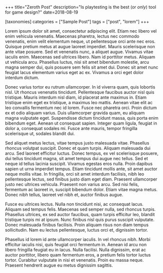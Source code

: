+++
title="Zeroth Post"
description="Is playtesting is the best (or *only*) tool for game design?"
date=2018-08-19

[taxonomies]
categories = ["Sample Post"]
tags = ["post", "lorem"]
+++

Lorem ipsum dolor sit amet, consectetur adipiscing elit. Etiam nec libero vel enim vehicula venenatis. Maecenas pharetra, lectus nec commodo venenatis, enim velit elementum neque, ut pellentesque orci ante nec eros. Quisque pretium metus at augue laoreet imperdiet. Mauris scelerisque non ante vitae posuere. Sed et venenatis nunc, a aliquet augue. Vivamus vitae iaculis enim. Maecenas sed ultrices libero. Nam id porttitor metus. Aliquam ut vehicula arcu. Phasellus luctus, nisi sit amet bibendum molestie, arcu magna semper dui, quis posuere sem felis sit amet dui. Donec sit amet nunc feugiat lacus elementum varius eget ac ex. Vivamus a orci eget dolor interdum dictum.

Donec varius tortor eu rutrum ullamcorper. In id viverra quam, quis lobortis nisl. Ut rhoncus venenatis tincidunt. Pellentesque faucibus auctor nisl quis tristique. Mauris interdum nisl diam, id placerat ante maximus in. Etiam tristique enim eget ex tristique, a maximus leo mattis. Aenean vitae elit ac leo convallis fermentum nec id lorem. Fusce nec pharetra orci. Proin dictum ex et odio aliquam varius. Duis ullamcorper gravida quam, eu aliquam magna vulputate eget. Suspendisse dictum tincidunt massa, quis porta enim bibendum eget. Aenean ut consequat sapien. Integer quam ligula, feugiat in dolor a, consequat sodales mi. Fusce ante mauris, tempor fringilla scelerisque ut, sodales blandit dui.

Sed aliquet metus lectus, vitae tempus justo malesuada vitae. Phasellus rhoncus volutpat suscipit. Donec et quam turpis. Aliquam malesuada dui arcu. Sed laoreet efficitur luctus. Donec tempus, ex vel scelerisque posuere, dui tellus tincidunt magna, sit amet tempus dui augue nec tellus. Sed et neque id tellus lacinia suscipit. Vivamus egestas eros nulla. Proin dapibus sapien ut urna imperdiet tempus. Etiam tincidunt mollis ante, sit amet auctor neque mollis vitae. In fringilla, orci sit amet interdum facilisis, nibh leo pellentesque lectus, sed finibus justo diam eget diam. Praesent ullamcorper justo nec ultrices vehicula. Praesent non varius arcu. Sed nisi felis, fermentum ac laoreet in, suscipit bibendum dolor. Etiam vitae magna metus. Donec nibh tellus, laoreet vel nibh et, auctor finibus augue.

Fusce eu ultrices lectus. Nulla non tincidunt nisi, ac consequat lacus. Aliquam sed tempus felis. Maecenas sed semper nulla, sed rhoncus turpis. Phasellus ultrices, ex sed auctor faucibus, quam turpis efficitur leo, blandit tristique turpis mi at ipsum. Nunc finibus nisl quis purus suscipit vulputate. Donec malesuada finibus facilisis. Proin aliquam risus non diam tempus sollicitudin. Nam eu lectus pellentesque, luctus orci et, dignissim tortor.

Phasellus id lorem id ante ullamcorper iaculis. In vel rhoncus nibh. Morbi efficitur iaculis nisi, quis feugiat orci fermentum in. Aenean id arcu non libero fringilla feugiat eu in lacus. Nulla facilisi. Nulla dignissim, erat ac auctor porttitor, libero quam fermentum eros, a pretium felis tortor luctus tortor. Curabitur vulputate in nisi et venenatis. Proin eu massa neque. Praesent hendrerit augue eu metus dignissim sagittis.
